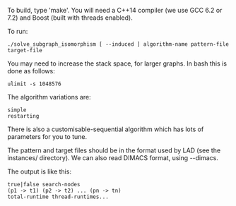To build, type 'make'. You will need a C++14 compiler (we use GCC 6.2 or 7.2)
and Boost (built with threads enabled).

To run:

    ./solve_subgraph_isomorphism [ --induced ] algorithm-name pattern-file target-file

You may need to increase the stack space, for larger graphs. In bash this is
done as follows:

    ulimit -s 1048576

The algorithm variations are:

    simple
    restarting

There is also a customisable-sequential algorithm which has lots of parameters
for you to tune.

The pattern and target files should be in the format used by LAD (see the
instances/ directory). We can also read DIMACS format, using --dimacs.

The output is like this:

    true|false search-nodes
    (p1 -> t1) (p2 -> t2) ... (pn -> tn)
    total-runtime thread-runtimes...

